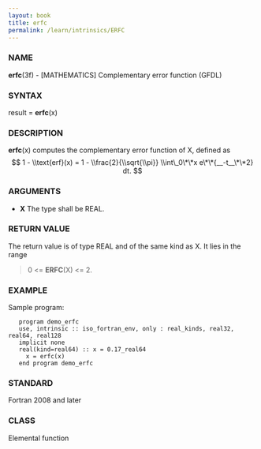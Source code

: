 ```yaml
---
layout: book
title: erfc
permalink: /learn/intrinsics/ERFC
---
```

### NAME

__erfc__(3f) - \[MATHEMATICS\] Complementary error function
(GFDL)

### SYNTAX

result = __erfc__(x)

### DESCRIPTION

__erfc__(x) computes the complementary error function of X, defined as
$$ 1 - \\text{erf}(x) = 1 - \\frac{2}{\\sqrt{\\pi}} \\int\_0\*\*x
e\*\*{__-t__\*\*2} dt. $$

### ARGUMENTS

  - __X__
    The type shall be REAL.

### RETURN VALUE

The return value is of type REAL and of the same kind as X. It lies in
the range

> 0 \<= __ERFC__(X) \<= 2.

### EXAMPLE

Sample program:

```
   program demo_erfc
   use, intrinsic :: iso_fortran_env, only : real_kinds, real32, real64, real128
   implicit none
   real(kind=real64) :: x = 0.17_real64
     x = erfc(x)
   end program demo_erfc
```

### STANDARD

Fortran 2008 and later

### CLASS

Elemental function

